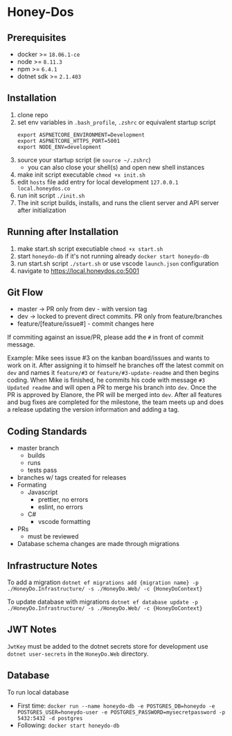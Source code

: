 # Honey-Dos

## Prerequisites

- docker >= `18.06.1-ce`
- node >= `8.11.3`
- npm >= `6.4.1`
- dotnet sdk >= `2.1.403`

## Installation

1. clone repo
2. set env variables in `.bash_profile`, `.zshrc` or equivalent startup script
   ```
   export ASPNETCORE_ENVIRONMENT=Development
   export ASPNETCORE_HTTPS_PORT=5001
   export NODE_ENV=development
   ```
3. source your startup script (ie `source ~/.zshrc`)
    - you can also close your shell(s) and open new shell instances
4. make init script executable `chmod +x init.sh`
5. edit `hosts` file add entry for local development `127.0.0.1	local.honeydos.co`
6. run init script `./init.sh`
7. The init script builds, installs, and runs the client server and API server after initialization

## Running after Installation

1. make start.sh script executiable `chmod +x start.sh`
2. start `honeydo-db` if it's not running already `docker start honeydo-db`
3. run start.sh script `./start.sh` or use vscode `launch.json` configuration
4. navigate to https://local.honeydos.co:5001

## Git Flow

- master -> PR only from dev - with version tag
- dev -> locked to prevent direct commits. PR only from feature/branches
- feature/[feature/issue#] - commit changes here

If commiting against an issue/PR, please add the `#` in front of commit message.

Example: Mike sees issue #3 on the kanban board/issues and wants to work on it. After assigning it to himself
he branches off the latest commit on `dev` and names it `feature/#3` or `feature/#3-update-readme` and then begins coding.
When Mike is finished, he commits his code with message `#3 Updated readme` and will open a PR to merge his branch into `dev`.
Once the PR is approved by Elanore, the PR will be merged into `dev`. After all features and bug fixes are completed for the milestone, the team meets up and does a release updating the version information and adding a tag.

## Coding Standards

- master branch
  - builds
  - runs
  - tests pass
- branches w/ tags created for releases
- Formating
  - Javascript
    - prettier, no errors
    - eslint, no errors
  - C#
    - vscode formatting
- PRs
  - must be reviewed
- Database schema changes are made through migrations

## Infrastructure Notes

To add a migration `dotnet ef migrations add {migration name} -p ./HoneyDo.Infrastructure/ -s ./HoneyDo.Web/ -c {HoneyDoContext}`

To update database with migrations `dotnet ef database update -p ./HoneyDo.Infrastructure/ -s ./HoneyDo.Web/ -c {HoneyDoContext}`

## JWT Notes

`JwtKey` must be added to the dotnet secrets store for development use `dotnet user-secrets` in the `HoneyDo.Web` directory.

## Database

To run local database

- First time: `docker run --name honeydo-db -e POSTGRES_DB=honeydo -e POSTGRES_USER=honeydo-user -e POSTGRES_PASSWORD=mysecretpassword -p 5432:5432 -d postgres`
- Following: `docker start honeydo-db`
